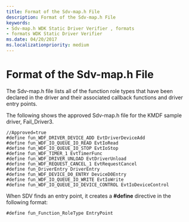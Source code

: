 ```yaml
---
title: Format of the Sdv-map.h File
description: Format of the Sdv-map.h File
keywords:
- Sdv-map.h WDK Static Driver Verifier , formats
- formats WDK Static Driver Verifier
ms.date: 04/20/2017
ms.localizationpriority: medium
---
```


# Format of the Sdv-map.h File


The Sdv-map.h file lists all of the function role types that have been declared in the driver and their associated callback functions and driver entry points.

The following shows the approved Sdv-map.h file for the KMDF sample driver, Fail\_Driver3.

```
//Approved=true
#define fun_WDF_DRIVER_DEVICE_ADD EvtDriverDeviceAdd
#define fun_WDF_IO_QUEUE_IO_READ EvtIoRead
#define fun_WDF_IO_QUEUE_IO_STOP EvtIoStop
#define fun_WDF_TIMER_1 EvtTimerFunc
#define fun_WDF_DRIVER_UNLOAD EvtDriverUnload
#define fun_WDF_REQUEST_CANCEL_1 EvtRequestCancel
#define fun_DriverEntry DriverEntry
#define fun_WDF_DEVICE_D0_ENTRY DeviceD0Entry
#define fun_WDF_IO_QUEUE_IO_WRITE EvtIoWrite
#define fun_WDF_IO_QUEUE_IO_DEVICE_CONTROL EvtIoDeviceControl
```

When SDV finds an entry point, it creates a **\#define** directive in the following format:

```
#define fun_Function_RoleType EntryPoint
```

 

 





